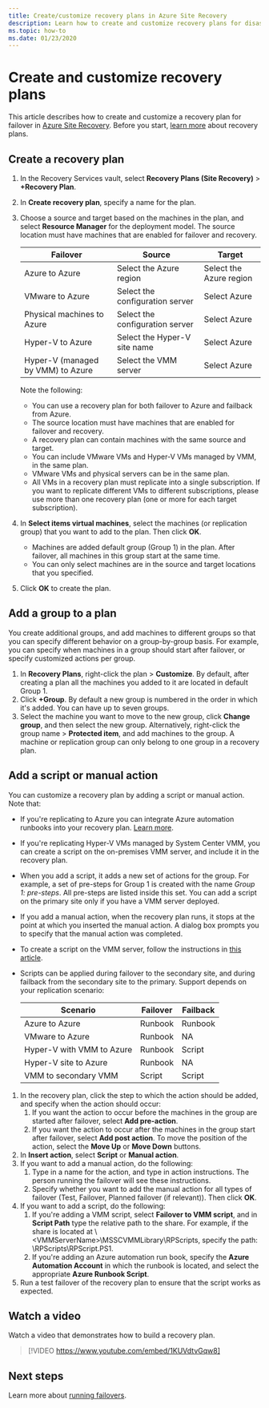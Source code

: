 ```yaml
---
title: Create/customize recovery plans in Azure Site Recovery 
description: Learn how to create and customize recovery plans for disaster recovery using the Azure Site Recovery service.
ms.topic: how-to
ms.date: 01/23/2020
---
```


# Create and customize recovery plans

This article describes how to create and customize a recovery plan for failover in [Azure Site Recovery](site-recovery-overview.md). Before you start, [learn more](recovery-plan-overview.md) about recovery plans.

## Create a recovery plan

1. In the Recovery Services vault, select **Recovery Plans (Site Recovery)** > **+Recovery Plan**.
2. In **Create recovery plan**, specify a name for the plan.
3. Choose a source and target based on the machines in the plan, and select **Resource Manager** for the deployment model. The source location must have machines that are enabled for failover and recovery. 

    **Failover** | **Source** | **Target** 
   --- | --- | ---
   Azure to Azure | Select the Azure region | Select the Azure region
   VMware  to Azure | Select the configuration server | Select Azure
   Physical machines to Azure | Select the configuration server | Select Azure   
   Hyper-V to Azure | Select the Hyper-V site name | Select Azure
   Hyper-V (managed by VMM) to Azure  | Select the VMM server | Select Azure
  
    Note the following:
    - You can use a recovery plan for both failover to Azure and failback from Azure.
    - The source location must have machines that are enabled for failover and recovery.
    - A recovery plan can contain machines with the same source and target.
    - You can include VMware VMs and Hyper-V VMs managed by VMM, in the same plan.
    - VMware VMs and physical servers can be in the same plan.
    - All VMs in a recovery plan must replicate into a single subscription. If you want to replicate different VMs to different subscriptions, please use more than one recovery plan (one or more for each target subscription).

4. In **Select items virtual machines**, select the machines (or replication group) that you want to add to the plan. Then click **OK**.
    - Machines are added default group (Group 1) in the  plan. After failover, all machines in this group start at the same time.
    - You can only select machines are in the source and target locations that you specified. 
5. Click **OK** to create the plan.

## Add a group to a plan

You create additional groups, and add machines to different groups so that you can specify different behavior on a group-by-group basis. For example, you can specify when machines in a group should start after failover, or specify customized actions per group.

1. In **Recovery Plans**, right-click the plan > **Customize**. By default, after creating a plan all the machines you added to it are located in default Group 1.
2. Click **+Group**. By default a new group is numbered in the order in which it's added. You can have up to seven groups.
3. Select the machine you want to move to the new group, click **Change group**, and then select the new group. Alternatively, right-click the group name > **Protected item**, and add machines to the group. A machine or replication group can only belong to one group in a recovery plan.


## Add a script or manual action

You can customize a recovery plan by adding a script or manual action. Note that:

- If you're replicating to Azure you can integrate Azure automation runbooks into your recovery plan. [Learn more](site-recovery-runbook-automation.md).
- If you're replicating Hyper-V VMs managed by System Center VMM, you can create a script on the on-premises VMM server, and include it in the recovery plan.
- When you add a script, it adds a new set of actions for the group. For example, a set of pre-steps for Group 1 is created with the name *Group 1: pre-steps*. All pre-steps are listed inside this set. You can add a script on the primary site only if you have a VMM server deployed.
- If you add a manual action, when the recovery plan runs, it stops at the point at which you inserted the manual action. A dialog box prompts you to specify that the manual action was completed.
- To create a script on the VMM server, follow the instructions in [this article](hyper-v-vmm-recovery-script.md).
- Scripts can be applied during failover to the secondary site, and during failback from the secondary site to the primary. Support depends on your replication scenario:
    
    **Scenario** | **Failover** | **Failback**
    --- | --- | --- 
    Azure to Azure  | Runbook | Runbook
    VMware to Azure | Runbook | NA 
    Hyper-V with VMM to Azure | Runbook | Script
    Hyper-V site to Azure | Runbook | NA
    VMM to secondary VMM | Script | Script

1. In the recovery plan, click the step to which the action should be added, and specify when the action should occur:
    1. If you want the action to occur before the machines in the group are started after failover, select **Add pre-action**.
    1. If you want the action to occur after the machines in the group start after failover, select **Add post action**. To move the position of the action, select the **Move Up** or **Move Down** buttons.
2. In **Insert action**, select **Script** or **Manual action**.
3. If you want to add a manual action, do the following:
    1. Type in a name for the action, and type in action instructions. The person running the failover will see these instructions.
    1. Specify whether you want to add the manual action for all types of failover (Test, Failover, Planned failover (if relevant)). Then click **OK**.
4. If you want to add a script, do the following:
    1. If you're adding a VMM script, select **Failover to VMM script**, and in **Script Path** type the relative path to the share. For example, if the share is located at \\\<VMMServerName>\MSSCVMMLibrary\RPScripts, specify the path: \RPScripts\RPScript.PS1.
    1. If you're adding an Azure automation run book, specify the **Azure Automation Account** in which the runbook is located, and select the appropriate **Azure Runbook Script**.
5. Run a test failover of the recovery plan to ensure that the script works as expected.

## Watch a video

Watch a video that demonstrates how to build a recovery plan.


> [!VIDEO https://www.youtube.com/embed/1KUVdtvGqw8]

## Next steps

Learn more about [running failovers](site-recovery-failover.md).  

    
